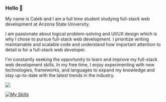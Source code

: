 ### Hello 👋<br>

My name is Caleb and I am a full time student studying full-stack web development at Arizona State University. <br>

I am passionate about logical problem-solving and UI/UX design which is why I chose to pursue full-stack web development. I prioritize writing maintainable and scalable code and understand how important attention to detail is for a full-stack web developer. <br>

I'm constantly seeking the opportunity to learn and improve my full-stack web development skills. In my free time, I enjoy experimenting with new technologies, frameworks, and languages to expand my knowledge and stay up-to-date with the latest trends in the industry. <br>

![](https://raw.githubusercontent.com/caleblopez96/github-stats-transparent/output/generated/languages.svg)

[![My Skills](https://skillicons.dev/icons?i=html,css,js,nodejs,mysql)](https://skillsicons.dev)
